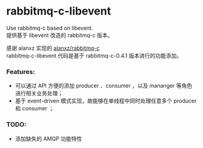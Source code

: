 # rabbitmq-c-libevent

Use rabbitmq-c based on libevent.    
提供基于 libevent 改造的 rabbitmq-c 版本。


感谢 alanxz 实现的 [alanxz/rabbitmq-c](https://github.com/alanxz/rabbitmq-c)    
rabbitmq-c-libevent 代码是基于 rabbitmq-c-0.4.1 版本进行的功能添加。

### Features:

- 可以通过 API 方便的添加 producer 、consumer ，以及 mananger 等角色进行相关业务处理；
- 基于 event-driven 模式实现，故能够在单线程中同时处理任意多个 producer 和 consumer ；

### TODO:

- 添加缺失的 AMQP 功能特性